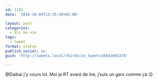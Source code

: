 ```yaml
---
id: 1191
date: '2010-10-09T13:35:30+02:00'

layout: post
categories:
  - Vis ma vie
tags:
  - tweet
format: status
publish_social: no
guid: 'http://tweets.local/?birdsite_tweet=26843045378'

---
```


@Daibai j’y cours lol. Moi je RT avant de lire, j’suis un gars comme çà 😉